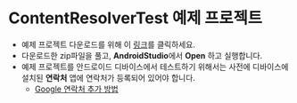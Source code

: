 
# ContentResolverTest 예제 프로젝트

- 예제 프로젝트 다운로드를 위해 이 [링크](https://github.com/kwanulee/AndroidProgramming/releases/download/untagged-be480ccc9af92e483e0a/ContentResolverTest.zip)를 클릭하세요.
- 다운로드한 zip파일을 풀고, **AndroidStudio**에서 **Open** 하고 실행합니다.
- 예제 프로젝트를 안드로이드 디바이스에서 테스트하기 위해서는 사전에 디바이스에 설치된 **연락처** 앱에 연락처가 등록되어 있어야 합니다.
	- [Google 연락처 추가 방법](https://support.google.com/contacts/answer/1069522?co=GENIE.Platform%3DAndroid&hl=ko&oco=1) 

